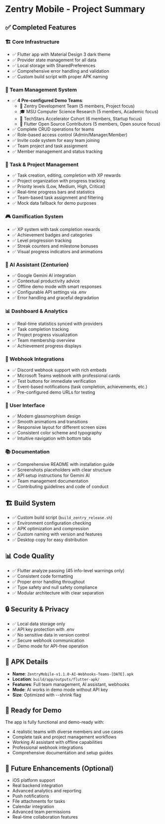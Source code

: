 # Zentry Mobile - Project Summary

## ✅ Completed Features

### 🏗️ Core Infrastructure
- ✅ Flutter app with Material Design 3 dark theme
- ✅ Provider state management for all data
- ✅ Local storage with SharedPreferences
- ✅ Comprehensive error handling and validation
- ✅ Custom build script with proper APK naming

### 👥 Team Management System
- ✅ **4 Pre-configured Demo Teams**:
  - 🚀 Zentry Development Team (5 members, Project focus)
  - 🎓 MSU Computer Science Research (5 members, Academic focus)
  - 💼 TechStars Accelerator Cohort (6 members, Startup focus)
  - 🌟 Flutter Open Source Contributors (5 members, Open source focus)
- ✅ Complete CRUD operations for teams
- ✅ Role-based access control (Admin/Manager/Member)
- ✅ Invite code system for easy team joining
- ✅ Team project and task assignment
- ✅ Member management and status tracking

### 📱 Task & Project Management
- ✅ Task creation, editing, completion with XP rewards
- ✅ Project organization with progress tracking
- ✅ Priority levels (Low, Medium, High, Critical)
- ✅ Real-time progress bars and statistics
- ✅ Team-based task assignment and filtering
- ✅ Mock data fallback for demo purposes

### 🎮 Gamification System
- ✅ XP system with task completion rewards
- ✅ Achievement badges and categories
- ✅ Level progression tracking
- ✅ Streak counters and milestone bonuses
- ✅ Visual progress indicators and animations

### 🤖 AI Assistant (Zenturion)
- ✅ Google Gemini AI integration
- ✅ Contextual productivity advice
- ✅ Offline demo mode with smart responses
- ✅ Configurable API settings via .env
- ✅ Error handling and graceful degradation

### 📊 Dashboard & Analytics
- ✅ Real-time statistics synced with providers
- ✅ Task completion tracking
- ✅ Project progress visualization
- ✅ Team membership overview
- ✅ Achievement progress displays

### 🔗 Webhook Integrations
- ✅ Discord webhook support with rich embeds
- ✅ Microsoft Teams webhook with professional cards
- ✅ Test buttons for immediate verification
- ✅ Event-based notifications (task completion, achievements, etc.)
- ✅ Pre-configured demo URLs for testing

### 🎨 User Interface
- ✅ Modern glassmorphism design
- ✅ Smooth animations and transitions
- ✅ Responsive layout for different screen sizes
- ✅ Consistent color scheme and typography
- ✅ Intuitive navigation with bottom tabs

### 📚 Documentation
- ✅ Comprehensive README with installation guide
- ✅ Screenshots placeholders with clear structure
- ✅ API setup instructions for Gemini AI
- ✅ Team management documentation
- ✅ Contributing guidelines and code of conduct

## 🏗️ Build System
- ✅ Custom build script (`build_zentry_release.sh`)
- ✅ Environment configuration checking
- ✅ APK optimization and compression
- ✅ Custom naming with version and features
- ✅ Desktop copy for easy distribution

## 📊 Code Quality
- ✅ Flutter analyze passing (45 info-level warnings only)
- ✅ Consistent code formatting
- ✅ Proper error handling throughout
- ✅ Type safety and null safety compliance
- ✅ Modular architecture with clear separation

## 🔒 Security & Privacy
- ✅ Local data storage only
- ✅ API key protection with .env
- ✅ No sensitive data in version control
- ✅ Secure webhook communication
- ✅ Demo mode for API-free operation

## 📱 APK Details
- **Name**: `ZentryMobile-v1.1.0-AI-Webhooks-Teams-[DATE].apk`
- **Location**: `build/app/outputs/flutter-apk/`
- **Features**: Full team management, AI assistant, webhooks
- **Mode**: AI works in demo mode without API key
- **Size**: Optimized with --shrink flag

## 🎯 Ready for Demo
The app is fully functional and demo-ready with:
- 4 realistic teams with diverse members and use cases
- Complete task and project management workflows
- Working AI assistant with offline capabilities
- Professional webhook integrations
- Comprehensive documentation and setup guides

## 🚀 Future Enhancements (Optional)
- iOS platform support
- Real backend integration
- Advanced analytics and reporting
- Push notifications
- File attachments for tasks
- Calendar integration
- Advanced team permissions
- Real-time collaboration features
